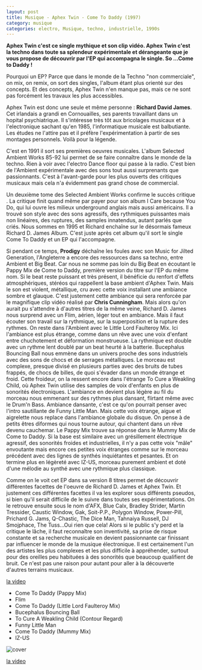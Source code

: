 ```yaml
---
layout: post
title: Musique - Aphex Twin - Come To Daddy (1997)
category: musique
categories: electro, Musique, techno, industrielle, 1990s
---
```

**Aphex Twin c'est ce single mythique et son clip vidéo. Aphex Twin c'est la techno dans toute sa splendeur expérimentale et dérangeante que je vous propose de découvrir par l'EP qui accompagna le single. So ...Come to Daddy !**

Pourquoi un EP? Parce que dans le monde de la Techno "non commerciale", on mix, on remix, on sort des singles, l'album étant plus orienté sur des concepts. Et des concepts, Aphex Twin n'en manque pas, mais ce ne sont pas forcément les travaux les plus accessibles.

Aphex Twin est donc une seule et même personne : **Richard David James**. Cet irlandais a grandi en Cornouailles, ses parents travaillant dans un hopital psychiatrique. Il s'intéresse très tôt aux bricolages musicaux et à l'electronique sachant qu'en 1985, l'informatique musicale est balbutiante. Les études ne l'attire pas et il préfère l'expérimentation à partir de ses montages personnels. Voilà pour la légende.

C'est en 1991 il sort ses premières oeuvres musicales. L'album Selected Ambient Works 85-92 lui permet de se faire connaître dans le monde de la techno. Rien à voir avec l'electro Dance floor qui passe à la radio. C'est bien de l'Ambient expérimentale avec des sons tout aussi surprenants que passionnants. C'est à l'avant-garde pour les plus ouverts des critiques musicaux mais cela n'a évidemment pas grand chose de commercial.

Un deuxième tome des Selected Ambient Works confirme le succès critique . La critique finit quand même par payer pour son album I Care because You Do, qui lui ouvre les milieux underground anglais mais aussi américains. Il a trouvé son style avec des sons agressifs, des rythmiques puissantes mais non linéaires, des ruptures, des samples innatendus, autant parlés que criés. Nous sommes en 1995 et Richard enchaîne sur le désormais fameux Richard D. James Album. C'est juste après cet album qu'il sort le single Come To Daddy et un EP qui l'accompagne.

Si pendant ce temps, **Prodigy** déchaîne les foules avec son Music for Jilted Generation, l'Angleterre a encore des ressources dans sa techno, entre Ambient et Big Beat. Car nous ne somme pas loin du Big Beat en écoutant le Pappy Mix de Come to Daddy, première version du titre sur l'EP du même nom. Si le beat reste puissant et très présent, il bénéficie du renfort d'effets atmosphériques, stéréos qui rappellent la base ambient d'Aphex Twin. Mais le son est violent, métallique, cru avec cette voix installant une ambiance sombre et glauque. C'est justement cette ambiance qui sera renforcée par le magnifique clip vidéo réalisé par **Chris Cunningham**. Mais alors qu'on aurait pu s'attendre à d'autres titres de la même veine, Richard D. James nous surprend avec un Flim, aérien, léger tout en ambiance. Mais il faut écouter son travail sur la rythmique, sur la superposition et la rupture des rythmes. On reste dans l'Ambient avec le Little Lord Faulteroy Mix. Ici l'ambiance est plus étrange, comme dans un rêve avec une voix d'enfant entre chuchotement et déformation monstrueuse. La rythmique est double avec un rythme lent doublé par un beat heurté à la batterie. Bucephalus Bouncing Ball nous emmène dans un univers proche des sons industriels avec des sons de chocs et de serrages métalliques. Le morceau est complexe, presque divisé en plusieurs parties avec des bruits de tubes frappés, de chocs de billes, de quoi s'évader dans un monde étrange et froid. Cette froideur, on la ressent encore dans l'étrange To Cure a Weakling Child, où Aphex Twin utilise des samples de voix d'enfants en plus de sonorités électroniques. L'ambiance en devient plus légère au fil du morceau nous emmenant sur des rythmes plus dansant, flirtant même avec le Drum'n Bass. Ambiance dansante, c'est ce qu'on pourrait penser avec l'intro sautillante de Funny Little Man. Mais cette voix étrange, aigue et aigrelette nous replace dans l'ambiance globale du disque. On pense à de petits êtres diformes qui nous tourne autour, qui chantent dans un rêve devenu cauchemar. Le Pappy Mix trouve sa réponse dans le Mummy Mix de Come to Daddy. Si la base est similaire avec un grésillement électrique agressif, des sonorités froides et industrielles, il n'y a pas cette voix "mâle" envoutante mais encore ces petites voix étranges comme sur le morceau précédent avec des lignes de synthés inquiétantes et pesantes. Et on termine plus en légèreté avec IZ-US, morceau purement ambient et doté d'une mélodie au synthé avec une rythmique plus classique.

Comme on le voit cet EP dans sa version 8 titres permet de découvrir différentes facettes de l'oeuvre de Richard D. James et Aphex Twin. Et justement ces différentes facettes il va les explorer sous différents pseudos, si bien qu'il serait difficile de le suivre dans toutes ses expérimentations. On le retrouve ensuite sous le nom d'AFX, Blue Calx, Bradley Strider, Martin Tressider, Caustic Window, Gak, Soit-P.P., Polygon Window, Power-Pill, Prichard G. Jams, Q-Chastic, The Dice Man, Tahnaiya Russell, DJ Smojphace, The Tuss...Oui rien que cela! Alors si le public s'y perd et la critique le lâche, il faut reconnaître son inventivité, sa prise de risque constante et sa recherche musicale en devient passionnante car finissant par influencer le monde de la musique électronique. Il est certainement l'un des artistes les plus complexes et les plus difficile à appréhender, surtout pour des oreilles peu habituées à des sonorités que beaucoup qualifient de bruit. Ce n'est pas une raison pour autant pour aller à la découverte d'autres terrains musicaux.


[la video](https://www.youtube.com/watch?v=h-9UvrLyj3k)


* Come To Daddy (Pappy Mix)
* Flim
* Come To Daddy (Little Lord Faulteroy Mix)
* Bucephalus Bouncing Ball
* To Cure A Weakling Child (Contour Regard)
* Funny Little Man
* Come To Daddy (Mummy Mix)
* IZ-US

![cover](http://cheziceman.files.wordpress.com/2014/11/aphextwin.jpg)

[la video](http://www.youtube.com/watch?v=5Az_7U0-cK0)
